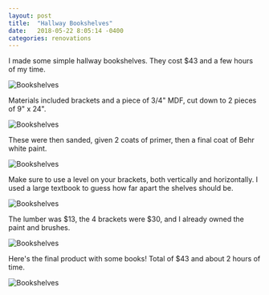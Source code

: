 ```yaml
---
layout: post
title:  "Hallway Bookshelves"
date:   2018-05-22 8:05:14 -0400
categories: renovations
---
```


I made some simple hallway bookshelves. They cost $43 and a few hours of my time.   

![Bookshelves](/images/bookshelves/pre.jpg)

Materials included brackets and a piece of 3/4" MDF, cut down to 2 pieces of 9" x 24". 

![Bookshelves](/images/bookshelves/paint.jpg)

These were then sanded, given 2 coats of primer, then a final coat of Behr white paint.

![Bookshelves](/images/bookshelves/1.jpg)

Make sure to use a level on your brackets, both vertically and horizontally. I used a large textbook to guess how far apart the shelves should be.

![Bookshelves](/images/bookshelves/2.jpg)

The lumber was $13, the 4 brackets were $30, and I already owned the paint and brushes.

![Bookshelves](/images/bookshelves/attached.jpg)

Here's the final product with some books! Total of $43 and about 2 hours of time.

![Bookshelves](/images/bookshelves/done.jpg)
